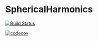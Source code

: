 # SphericalHarmonics

[![Build Status](https://travis-ci.org/hofmannmartin/SphericalHarmonics.jl.svg?branch=master)](https://travis-ci.org/hofmannmartin/SphericalHarmonics.jl)

[![codecov](https://codecov.io/gh/hofmannmartin/SphericalHarmonics.jl/branch/master/graph/badge.svg)](https://codecov.io/gh/hofmannmartin/SphericalHarmonics.jl)


